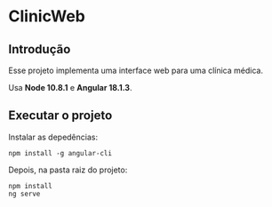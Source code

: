# ClinicWeb

## Introdução
Esse projeto implementa uma interface web para uma clínica médica.

Usa **Node 10.8.1** e **Angular 18.1.3**.

## Executar o projeto
Instalar as depedências:

```
npm install -g angular-cli
```

Depois, na pasta raiz do projeto:

```
npm install
ng serve
```